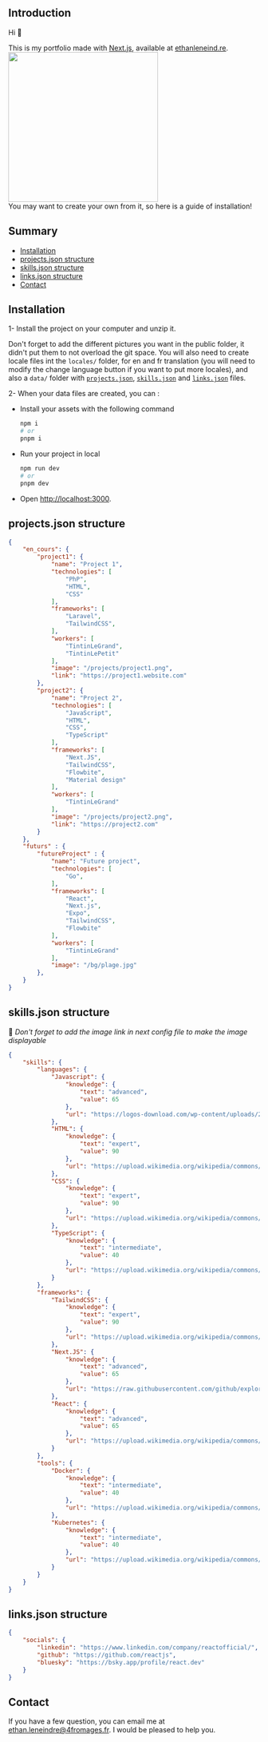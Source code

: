 ## Introduction
Hi 👋

This is my portfolio made with [Next.js](https://nextjs.org), available at [ethanleneind.re](https://ethanleneind.re).
<br><img src="https://github.com/user-attachments/assets/56d6b2ad-8793-4fae-b209-8e882d858f27" style="height: 300px;"/><br>
You may want to create your own from it, so here is a guide of installation!

## Summary
- [Installation](#installation)
- [projects.json structure](#projectsjson-structure)
- [skills.json structure](#skillsjson-structure)
- [links.json structure](#linksjson-structure)
- [Contact](#contact)

## Installation
1- Install the project on your computer and unzip it.

Don't forget to add the different pictures you want in the public folder, it didn't put them to not overload the git space. You will also need to create locale files int the ``locales/`` folder, for en and fr translation (you will need to modify the change language button if you want to put more locales), and also a ``data/`` folder with [``projects.json``](#projectsjson-structure), [``skills.json``](#skillsjson-structure) and [``links.json``](#linksjson-structure) files.

2- When your data files are created, you can :
  - Install your assets with the following command
    ```bash
    npm i
    # or
    pnpm i
    ```
  - Run your project in local
    ```bash
    npm run dev
    # or
    pnpm dev
    ```
  - Open [http://localhost:3000](http://localhost:3000).

## projects.json structure
```json
{
    "en_cours": { 
        "project1": {
            "name": "Project 1",
            "technologies": [
                "PhP",
                "HTML",
                "CSS"
            ],
            "frameworks": [
                "Laravel",
                "TailwindCSS",
            ],
            "workers": [
                "TintinLeGrand",
                "TintinLePetit"
            ],
            "image": "/projects/project1.png",
            "link": "https://project1.website.com"
        },
        "project2": {
            "name": "Project 2",
            "technologies": [
                "JavaScript",
                "HTML",
                "CSS",
                "TypeScript"
            ],
            "frameworks": [
                "Next.JS",
                "TailwindCSS",
                "Flowbite",
                "Material design"
            ],
            "workers": [
                "TintinLeGrand"
            ],
            "image": "/projects/project2.png",
            "link": "https://project2.com"
        }
    },
    "futurs" : {
        "futureProject" : {
            "name": "Future project",
            "technologies": [
                "Go",
            ],
            "frameworks": [
                "React",
                "Next.js",
                "Expo",
                "TailwindCSS",
                "Flowbite"
            ],
            "workers": [
                "TintinLeGrand"
            ],
            "image": "/bg/plage.jpg"
        },
    }
}
```

## skills.json structure
🚨 _Don't forget to add the image link in next config file to make the image displayable_
```json
{
    "skills": {
        "languages": {
            "Javascript": {
                "knowledge": {
                    "text": "advanced",
                    "value": 65
                },
                "url": "https://logos-download.com/wp-content/uploads/2019/01/JavaScript_Logo.png"
            },
            "HTML": {
                "knowledge": {
                    "text": "expert",
                    "value": 90
                },
                "url": "https://upload.wikimedia.org/wikipedia/commons/thumb/6/61/HTML5_logo_and_wordmark.svg/1200px-HTML5_logo_and_wordmark.svg.png"
            },
            "CSS": {
                "knowledge": {
                    "text": "expert",
                    "value": 90
                },
                "url": "https://upload.wikimedia.org/wikipedia/commons/thumb/a/ab/Official_CSS_Logo.svg/langfr-1920px-Official_CSS_Logo.svg.png"
            },
            "TypeScript": {
                "knowledge": {
                    "text": "intermediate",
                    "value": 40
                },
                "url": "https://upload.wikimedia.org/wikipedia/commons/thumb/4/4c/Typescript_logo_2020.svg/1200px-Typescript_logo_2020.svg.png"
            }
        },
        "frameworks": {
            "TailwindCSS": {
                "knowledge": {
                    "text": "expert",
                    "value": 90
                },
                "url": "https://upload.wikimedia.org/wikipedia/commons/thumb/d/d5/Tailwind_CSS_Logo.svg/1540px-Tailwind_CSS_Logo.svg.png"
            },
            "Next.JS": {
                "knowledge": {
                    "text": "advanced",
                    "value": 65
                },
                "url": "https://raw.githubusercontent.com/github/explore/2ebcebd7b163b2ab12cb5a40bf29264799c81c03/topics/nextjs/nextjs.png"
            },
            "React": {
                "knowledge": {
                    "text": "advanced",
                    "value": 65
                },
                "url": "https://upload.wikimedia.org/wikipedia/commons/thumb/a/a7/React-icon.svg/640px-React-icon.svg.png"
            }
        },
        "tools": {
            "Docker": {
                "knowledge": {
                    "text": "intermediate",
                    "value": 40
                },
                "url": "https://upload.wikimedia.org/wikipedia/commons/e/ea/Docker_%28container_engine%29_logo_%28cropped%29.png"
            },
            "Kubernetes": {
                "knowledge": {
                    "text": "intermediate",
                    "value": 40
                },
                "url": "https://upload.wikimedia.org/wikipedia/commons/thumb/3/39/Kubernetes_logo_without_workmark.svg/1200px-Kubernetes_logo_without_workmark.svg.png"
            }
        }
    }
}
```

## links.json structure
```json
{
    "socials": {
        "linkedin": "https://www.linkedin.com/company/reactofficial/",
        "github": "https://github.com/reactjs",
        "bluesky": "https://bsky.app/profile/react.dev"
    }
}
```

## Contact
If you have a few question, you can email me at [ethan.leneindre@4fromages.fr](mailto:ethan.leneindre@4fromages.fr). I would be pleased to help you.
